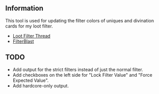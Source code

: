 ## Information

This tool is used for updating the filter colors of uniques and divination cards for my loot filter.

* [Loot Filter Thread](https://www.pathofexile.com/forum/view-thread/1490867)
* [FilterBlast](http://filterblast.oversoul.xyz/ffhighwind/)

## TODO

* Add output for the strict filters instead of just the normal filter.
* Add checkboxes on the left side for "Lock Filter Value" and "Force Expected Value".
* Add hardcore-only output.
